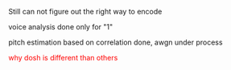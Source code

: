 <p>Still can not figure out the right way to encode</p>
<p>voice analysis done only for "1"</p>
<p>pitch estimation based on correlation done, awgn under process</p>


<p style="color: red">why dosh is different than others</p>
